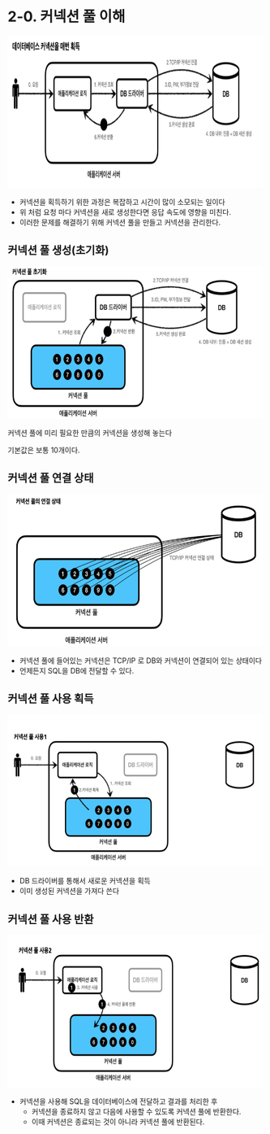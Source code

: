 # 2-0. 커넥션 풀 이해

<img src="/img/Spring_DB/DB-2_1.png" alt="cookie2" width="800" height="300" />


- 커넥션을 획득하기 위한 과정은 복잡하고 시간이 많이 소모되는 일이다
- 위 처럼 요청 마다 커넥션을 새로 생성한다면 응답 속도에 영향을 미친다.
- 이러한 문제를 해결하기 위해 커넥션 풀을 만들고 커넥션을 관리한다.

 

## 커넥션 풀 생성(초기화)

<img src="/img/Spring_DB/DB-2_2.png" alt="cookie2" width="800" height="300" />


커넥션 풀에 미리 필요한 만큼의 커넥션을 생성해 놓는다

기본값은 보통 10개이다.

## 커넥션 풀 연결 상태

<img src="/img/Spring_DB/DB-2_3.png" alt="cookie2" width="800" height="300" />


- 커넥션 풀에 들어있는 커넥션은 TCP/IP 로 DB와 커넥션이 연결되어 있는 상태이다
- 언제든지 SQL을 DB에 전달할 수 있다.

## 커넥션 풀 사용 획득

<img src="/img/Spring_DB/DB-2_4.png" alt="cookie2" width="800" height="300" />

- DB 드라이버를 통해서 새로운 커넥션을 획득
- 이미 생성된 커넥션을 가져다 쓴다

## 커넥션 풀 사용 반환

<img src="/img/Spring_DB/DB-2_5.png" alt="cookie2" width="800" height="300" />


- 커넥션을 사용해 SQL을 데이터베이스에 전달하고 결과를 처리한 후
    - 커넥션을 종료하지 않고 다음에 사용할 수 있도록 커넥션 풀에 반환한다.
    - 이때 커넥션은 종료되는 것이 아니라 커넥션 풀에 반환된다.
